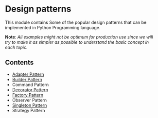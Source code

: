 # Design patterns

This module contains Some of the popular design patterns that can be implemented
in Python Programming language.

**Note**:
_All examples might not be optimum for production use since we will try to_
_make it as simpler as possible to understand the basic concept in each topic._


## Contents

- [Adapter Pattern](adapter.py)
- [Builder Pattern](builder.py)
- Command Pattern
- [Decorator Pattern](decorator.py)
- [Factory Pattern](factory.py)
- Observer Pattern
- [Singleton Pattern](singleton.py)
- Strategy Pattern
